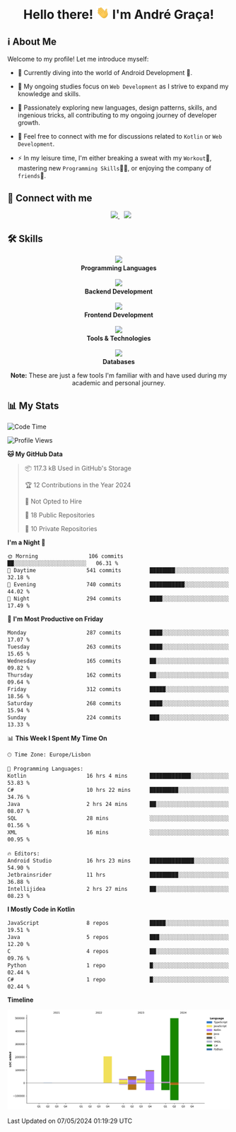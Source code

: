 <h1 align="center">Hello there! <img src="https://raw.githubusercontent.com/ABSphreak/ABSphreak/master/gifs/Hi.gif" width="30"> I'm André Graça!</h1>

## ℹ️ About Me

Welcome to my profile! Let me introduce myself:

- 🔭 Currently diving into the world of Android Development 📱.

- 🌱 My ongoing studies focus on `Web Development` as I strive to expand my knowledge and skills.
 
- 🚀 Passionately exploring new languages, design patterns, skills, and ingenious tricks, all contributing to my ongoing journey of developer growth.

- 💬 Feel free to connect with me for discussions related to `Kotlin` or `Web Development`.

- ⚡ In my leisure time, I'm either breaking a sweat with my `Workout`💪, mastering new `Programming Skills`👨‍💻, or enjoying the company of `friends`👥.

## 🤝 Connect with me

<p align="center">
  <a style="margin-left: 10px;" target="_blank" href="mailto:sindrome.gracinha@gmail.com">
    <img width="50px" src="https://play-lh.googleusercontent.com/KSuaRLiI_FlDP8cM4MzJ23ml3og5Hxb9AapaGTMZ2GgR103mvJ3AAnoOFz1yheeQBBI">
  </a>
  <a style="margin-left: 10px;" target="_blank" href="https://twitter.com/Andre_Graca3">
    <img src="https://skillicons.dev/icons?i=twitter">
  </a>
</p>

## 🛠️ Skills

<div align="center">
  <p align="center">
    <img src="https://skillicons.dev/icons?i=kotlin,java,js,ts,python,c&perline=6" /><br/>
    <b>Programming Languages</b><br/><br/>
    <img src="https://skillicons.dev/icons?i=spring,nodejs,express&perline=5" /><br/>
    <b>Backend Development</b><br/><br/>
    <img src="https://skillicons.dev/icons?i=react,nextjs,html,css,bootstrap,tailwind&perline=6" /><br/>
    <b>Frontend Development</b><br/><br/>
    <img src="https://skillicons.dev/icons?i=docker,linux,bash,git,github,androidstudio,jenkins,postman&perline=9" /><br/>
    <b>Tools & Technologies</b><br/><br/>
    <img src="https://skillicons.dev/icons?i=postgres,mongodb&perline=2" /><br/>
    <b>Databases</b>
  </p> 
  <p align="center"><b>Note:</b> These are just a few tools I'm familiar with and have used during my academic and personal journey.</p>
</div>

## 📊 My Stats

<!--START_SECTION:waka-->
![Code Time](http://img.shields.io/badge/Code%20Time-1%2C041%20hrs%2026%20mins-blue)

![Profile Views](http://img.shields.io/badge/Profile%20Views-0-blue)

**🐱 My GitHub Data** 

> 📦 117.3 kB Used in GitHub's Storage 
 > 
> 🏆 12 Contributions in the Year 2024
 > 
> 🚫 Not Opted to Hire
 > 
> 📜 18 Public Repositories 
 > 
> 🔑 10 Private Repositories 
 > 
**I'm a Night 🦉** 

```text
🌞 Morning                106 commits         ██░░░░░░░░░░░░░░░░░░░░░░░   06.31 % 
🌆 Daytime                541 commits         ████████░░░░░░░░░░░░░░░░░   32.18 % 
🌃 Evening                740 commits         ███████████░░░░░░░░░░░░░░   44.02 % 
🌙 Night                  294 commits         ████░░░░░░░░░░░░░░░░░░░░░   17.49 % 
```
📅 **I'm Most Productive on Friday** 

```text
Monday                   287 commits         ████░░░░░░░░░░░░░░░░░░░░░   17.07 % 
Tuesday                  263 commits         ████░░░░░░░░░░░░░░░░░░░░░   15.65 % 
Wednesday                165 commits         ██░░░░░░░░░░░░░░░░░░░░░░░   09.82 % 
Thursday                 162 commits         ██░░░░░░░░░░░░░░░░░░░░░░░   09.64 % 
Friday                   312 commits         █████░░░░░░░░░░░░░░░░░░░░   18.56 % 
Saturday                 268 commits         ████░░░░░░░░░░░░░░░░░░░░░   15.94 % 
Sunday                   224 commits         ███░░░░░░░░░░░░░░░░░░░░░░   13.33 % 
```


📊 **This Week I Spent My Time On** 

```text
🕑︎ Time Zone: Europe/Lisbon

💬 Programming Languages: 
Kotlin                   16 hrs 4 mins       █████████████░░░░░░░░░░░░   53.83 % 
C#                       10 hrs 22 mins      █████████░░░░░░░░░░░░░░░░   34.76 % 
Java                     2 hrs 24 mins       ██░░░░░░░░░░░░░░░░░░░░░░░   08.07 % 
SQL                      28 mins             ░░░░░░░░░░░░░░░░░░░░░░░░░   01.56 % 
XML                      16 mins             ░░░░░░░░░░░░░░░░░░░░░░░░░   00.95 % 

🔥 Editors: 
Android Studio           16 hrs 23 mins      ██████████████░░░░░░░░░░░   54.90 % 
Jetbrainsrider           11 hrs              █████████░░░░░░░░░░░░░░░░   36.88 % 
Intellijidea             2 hrs 27 mins       ██░░░░░░░░░░░░░░░░░░░░░░░   08.23 % 
```

**I Mostly Code in Kotlin** 

```text
JavaScript               8 repos             █████░░░░░░░░░░░░░░░░░░░░   19.51 % 
Java                     5 repos             ███░░░░░░░░░░░░░░░░░░░░░░   12.20 % 
C                        4 repos             ██░░░░░░░░░░░░░░░░░░░░░░░   09.76 % 
Python                   1 repo              █░░░░░░░░░░░░░░░░░░░░░░░░   02.44 % 
C#                       1 repo              █░░░░░░░░░░░░░░░░░░░░░░░░   02.44 % 
```



**Timeline**

![Lines of Code chart](https://raw.githubusercontent.com/AndreGraca3/AndreGraca3/main/assets/bar_graph.png)


 Last Updated on 07/05/2024 01:19:29 UTC
<!--END_SECTION:waka-->
